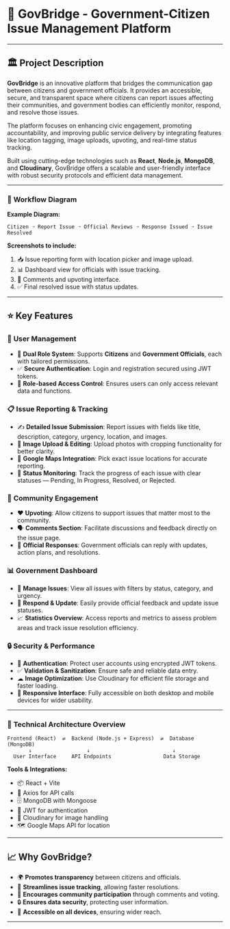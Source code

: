 # 📘 **GovBridge - Government-Citizen Issue Management Platform**

---

## 🏛 **Project Description**

**GovBridge** is an innovative platform that bridges the communication gap between citizens and government officials. It provides an accessible, secure, and transparent space where citizens can report issues affecting their communities, and government bodies can efficiently monitor, respond, and resolve those issues.

The platform focuses on enhancing civic engagement, promoting accountability, and improving public service delivery by integrating features like location tagging, image uploads, upvoting, and real-time status tracking.

Built using cutting-edge technologies such as **React**, **Node.js**, **MongoDB**, and **Cloudinary**, GovBridge offers a scalable and user-friendly interface with robust security protocols and efficient data management.

---

### 📸 **Workflow Diagram**

**Example Diagram:**

```
Citizen ➝ Report Issue ➝ Official Reviews ➝ Response Issued ➝ Issue Resolved
```

**Screenshots to include:**

1. 📥 Issue reporting form with location picker and image upload.
2. 📊 Dashboard view for officials with issue tracking.
3. 💬 Comments and upvoting interface.
4. ✅ Final resolved issue with status updates.

---

## ⭐ **Key Features**

### 👥 **User Management**

* 🔑 **Dual Role System**: Supports **Citizens** and **Government Officials**, each with tailored permissions.
* ✅ **Secure Authentication**: Login and registration secured using JWT tokens.
* 🚫 **Role-based Access Control**: Ensures users can only access relevant data and functions.

### 📋 **Issue Reporting & Tracking**

* ✍ **Detailed Issue Submission**: Report issues with fields like title, description, category, urgency, location, and images.
* 📸 **Image Upload & Editing**: Upload photos with cropping functionality for better clarity.
* 📍 **Google Maps Integration**: Pick exact issue locations for accurate reporting.
* 🔄 **Status Monitoring**: Track the progress of each issue with clear statuses — Pending, In Progress, Resolved, or Rejected.

### 💬 **Community Engagement**

* ❤️ **Upvoting**: Allow citizens to support issues that matter most to the community.
* 🗣 **Comments Section**: Facilitate discussions and feedback directly on the issue page.
* 📢 **Official Responses**: Government officials can reply with updates, action plans, and resolutions.

### 📊 **Government Dashboard**

* 📂 **Manage Issues**: View all issues with filters by status, category, and urgency.
* 📝 **Respond & Update**: Easily provide official feedback and update issue statuses.
* 📈 **Statistics Overview**: Access reports and metrics to assess problem areas and track issue resolution efficiency.

### 🔒 **Security & Performance**

* 🔐 **Authentication**: Protect user accounts using encrypted JWT tokens.
* ✅ **Validation & Sanitization**: Ensure safe and reliable data entry.
* ☁ **Image Optimization**: Use Cloudinary for efficient file storage and faster loading.
* 📱 **Responsive Interface**: Fully accessible on both desktop and mobile devices for wider usability.

---

### 📂 **Technical Architecture Overview**

```
Frontend (React)  ⇄  Backend (Node.js + Express)  ⇄  Database (MongoDB)
       ↓                  ↓                           ↓
  User Interface     API Endpoints                 Data Storage
```

**Tools & Integrations:**

* 📦 React + Vite
* 🔗 Axios for API calls
* 🗄 MongoDB with Mongoose
* 🔑 JWT for authentication
* 📸 Cloudinary for image handling
* 🗺 Google Maps API for location

---

## 📈 **Why GovBridge?**

* 🌍 **Promotes transparency** between citizens and officials.
* 🧩 **Streamlines issue tracking**, allowing faster resolutions.
* 🤝 **Encourages community participation** through comments and voting.
* 🔒 **Ensures data security**, protecting user information.
* 📱 **Accessible on all devices**, ensuring wider reach.

---
